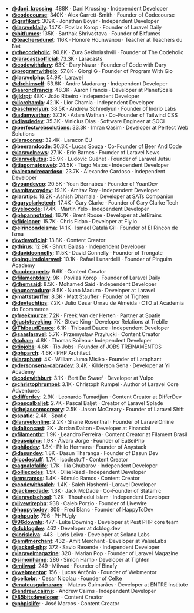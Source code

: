 - **[@dani_krossing](https://www.youtube.com/@dani_krossing)**: 488K ‧ Dani Krossing ‧ Independent Developer
- **[@codecourse](https://www.youtube.com/@codecourse)**: 340K ‧ Alex Garrett-Smith ‧ Founder of Codecourse
- **[@grafikart](https://www.youtube.com/@grafikart)**: 309K ‧ Jonathan Boyer ‧ Independent Developer
- **[@laraveldaily](https://www.youtube.com/@laraveldaily)**: 147K ‧ Povilas Korop ‧ Founder of Laravel Daily
- **[@bitfumes](https://www.youtube.com/@bitfumes)**: 135K ‧ Sarthak Shrivastava ‧ Founder of Bitfumes
- **[@teachersdunet](https://www.youtube.com/@teachersdunet)**: 116K ‧ Honoré Hounwanou ‧ Teacher at Teachers du Net
- **[@thecodeholic](https://www.youtube.com/@thecodeholic)**: 90.8K ‧ Zura Sekhniashvili ‧ Founder of The Codeholic
- **[@laracastsofficial](https://www.youtube.com/@laracastsofficial)**: 73.3K ‧ Laracasts
- **[@codewithdary](https://www.youtube.com/@codewithdary)**: 63K ‧ Dary Nazar ‧ Founder of Code with Dary
- **[@programwithgio](https://www.youtube.com/@programwithgio)**: 57.8K ‧ Giorgi G ‧ Founder of Program With Gio
- **[@laravelphp](https://www.youtube.com/@laravelphp)**: 54.9K ‧ Laravel
- **[@drehimself](https://www.youtube.com/@drehimself)**: 53.6K ‧ Andre Madarang ‧ Independent Developer
- **[@aarondfrancis](https://www.youtube.com/@aarondfrancis)**: 48.3K ‧ Aaron Francis ‧ Developer at PlanetScale
- **[@jldrpt](https://www.youtube.com/@jldrpt)**: 48K ‧ João Ribeiro ‧ Independent Developer
- **[@liorchamla](https://www.youtube.com/@liorchamla)**: 42.1K ‧ Lior Chamla ‧ Independent Developer
- **[@aschmelyun](https://www.youtube.com/@aschmelyun)**: 38.5K ‧ Andrew Schmelyun ‧ Founder of Indrio Labs
- **[@adamwathan](https://www.youtube.com/@adamwathan)**: 37.3K ‧ Adam Wathan ‧ Co-Founder of Tailwind CSS
- **[@diasdedev](https://www.youtube.com/@diasdedev)**: 35.3K ‧ Vinicius Dias ‧ Software Engineer at SOCi
- **[@perfectwebsolutions](https://www.youtube.com/@perfectwebsolutions)**: 33.3K ‧ Imran Qasim ‧ Developer at Perfect Web Solutions
- **[@laraconeu](https://www.youtube.com/@laraconeu)**: 32.4K ‧ Laracon EU
- **[@beerandcode](https://www.youtube.com/@beerandcode)**: 30.3K ‧ Lucas Souza ‧ Co-Founder of Beer And Code
- **[@laravelnews](https://www.youtube.com/@laravelnews)**: 27.1K ‧ Eric Barnes ‧ Founder of Laravel News
- **[@laraveljutsu](https://www.youtube.com/@laraveljutsu)**: 25.9K ‧ Ludovic Guénet ‧ Founder of Laravel Jutsu
- **[@tiagomatosweb](https://www.youtube.com/@tiagomatosweb)**: 24.5K ‧ Tiago Matos ‧ Independent Developer
- **[@alexandrecardoso](https://www.youtube.com/@alexandrecardoso)**: 23.7K ‧ Alexandre Cardoso ‧ Independent Developer
- **[@yoandevco](https://www.youtube.com/@yoandevco)**: 20.5K ‧ Yoan Bernabeu ‧ Founder of YoanDev
- **[@amitavroydev](https://www.youtube.com/@amitavroydev)**: 19.1K ‧ Amitav Roy ‧ Independent Developer
- **[@laratips](https://www.youtube.com/@laratips)**: 18.2K ‧ Ashish Dhamala ‧ Developer at SATs Companion
- **[@garyclarketech](https://www.youtube.com/@garyclarketech)**: 17.4K ‧ Gary Clarke ‧ Founder of Gary Clarke Tech
- **[@yelocode](https://www.youtube.com/@yelocode)**: 17.4K ‧ Martin Yelo ‧ Independent Developer
- **[@phpannotated](https://www.youtube.com/@phpannotated)**: 16.7K ‧ Brent Roose ‧ Developer at JetBrains
- **[@fideloper](https://www.youtube.com/@fideloper)**: 15.7K ‧ Chris Fidao ‧ Developer at Fly.io
- **[@elrincondeisma](https://www.youtube.com/@elrincondeisma)**: 14.1K ‧ Ismael Catalá Gil ‧ Founder of El Rincón de Isma
- **[@wdevoficial](https://www.youtube.com/@wdevoficial)**: 13.8K ‧ Content Creator
- **[@thirus](https://www.youtube.com/@thirus)**: 12.9K ‧ Shruti Balasa ‧ Independent Developer
- **[@davidconnelly](https://www.youtube.com/@davidconnelly)**: 11.5K ‧ David Connelly ‧ Founder of Trongate
- **[@pinguimdolaravel](https://www.youtube.com/@pinguimdolaravel)**: 10.1K ‧ Rafael Lunardelli ‧ Founder of Pinguim Academy
- **[@codeexperts](https://www.youtube.com/@codeexperts)**: 9.6K ‧ Content Creator
- **[@filamentdaily](https://www.youtube.com/@filamentdaily)**: 9K ‧ Povilas Korop ‧ Founder of Laravel Daily
- **[@themsaid](https://www.youtube.com/@themsaid)**: 8.5K ‧ Mohamed Said ‧ Independent Developer
- **[@nunomaduro](https://www.youtube.com/@nunomaduro)**: 8.5K ‧ Nuno Maduro ‧ Developer at Laravel
- **[@mattstauffer](https://www.youtube.com/@mattstauffer)**: 8.3K ‧ Matt Stauffer ‧ Founder of Tighten
- **[@devtechtips](https://www.youtube.com/@devtechtips)**: 7.2K ‧ Julio Cesar Urnau de Almeida ‧ CTO at Academia do Ecommerce
- **[@freekmurze](https://www.youtube.com/@freekmurze)**: 7.2K ‧ Freek Van der Herten ‧ Partner at Spatie
- **[@juststeveking](https://www.youtube.com/@juststeveking)**: 7K ‧ Steve King ‧ Developer Relations at Treblle
- **[@ThibaudDauce](https://www.youtube.com/@ThibaudDauce)**: 6.1K ‧ Thibaud Dauce ‧ Independent Developer
- **[@saaslaravel](https://www.youtube.com/@saaslaravel)**: 5.7K ‧ Przemysław Przyłucki ‧ Content Creator
- **[@toham](https://www.youtube.com/@toham)**: 4.8K ‧ Thomas Boileau ‧ Independent Developer
- **[@tiojobs](https://www.youtube.com/@tiojobs)**: 4.6K ‧ Tio Jobs ‧ Founder of JOBS TREINAMENTOS
- **[@phparch](https://www.youtube.com/@phparch)**: 4.6K ‧ PHP Architect
- **[@laraphant](https://www.youtube.com/@laraphant)**: 4K ‧ William Juma Misiko ‧ Founder of Laraphant
- **[@dersonsena-cabradev](https://www.youtube.com/@dersonsena-cabradev)**: 3.4K ‧ Kilderson Sena ‧ Developer at Yii Academy
- **[@codewithburt](https://www.youtube.com/@codewithburt)**: 3.1K ‧ Bert De Swaef ‧ Developer at Vulpo
- **[@christophrumpel](https://www.youtube.com/@christophrumpel)**: 3.1K ‧ Christoph Rumpel ‧ Author of Laravel Core Adventures
- **[@differdev](https://www.youtube.com/@differdev)**: 2.9K ‧ Leonardo Tumadjian ‧ Content Creator at DifferDev
- **[@pascalbaljet](https://www.youtube.com/@pascalbaljet)**: 2.7K ‧ Pascal Baljet ‧ Creator of Laravel Splade
- **[@thejasonmccreary](https://www.youtube.com/@thejasonmccreary)**: 2.5K ‧ Jason McCreary ‧ Founder of Laravel Shift
- **[@spatie](https://www.youtube.com/@spatie)**: 2.4K ‧ Spatie
- **[@laravelonline](https://www.youtube.com/@laravelonline)**: 2.2K ‧ Shane Rosenthal ‧ Founder of LaravelOnline
- **[@daltoncast](https://www.youtube.com/@daltoncast)**: 2K ‧ Jordan Dalton ‧ Developer at Financial
- **[@filamentbr](https://www.youtube.com/@filamentbr)**: 1.9K ‧ Leandro Ferreira ‧ Content Creator at Filament Brasil
- **[@euseiphp](https://www.youtube.com/@euseiphp)**: 1.9K ‧ Álvaro Jorge ‧ Founder of EuSeiPhp
- **[@philodev](https://www.youtube.com/@philodev)**: 1.8K ‧ Philo Hermans ‧ Founder of Anystack
- **[@dasundev](https://www.youtube.com/@dasundev)**: 1.8K ‧ Dasun Tharanga ‧ Founder of Dasun Dev
- **[@icodestuff](https://www.youtube.com/@icodestuff)**: 1.7K ‧ Icodestuff ‧ Content Creator
- **[@agoalofalife](https://www.youtube.com/@agoalofalife)**: 1.7K ‧ Ilia Chubarov ‧ Independent Developer
- **[@olliecodes](https://www.youtube.com/@olliecodes)**: 1.5K ‧ Ollie Read ‧ Independent Developer
- **[@rmsramos](https://www.youtube.com/@rmsramos)**: 1.4K ‧ Rômulo Ramos ‧ Content Creator
- **[@codewithsaleh](https://www.youtube.com/@codewithsaleh)**: 1.4K ‧ Saleh Hashemi ‧ Laravel Developer
- **[@jackmcdade](https://www.youtube.com/@jackmcdade)**: 1.3K ‧ Jack McDade ‧ Co-Founder of Statamic
- **[@laravelschool](https://www.youtube.com/@laravelschool)**: 1.2K ‧ Thouhedul Islam ‧ Independent Developer
- **[@livewirephp](https://www.youtube.com/@livewirephp)**: 938 ‧ Caleb Porzio ‧ Founder of Livewire
- **[@happytodev](https://www.youtube.com/@happytodev)**: 809 ‧ Fred Blanc ‧ Founder of HappyToDev
- **[@phpugly](https://www.youtube.com/@phpugly)**: 796 ‧ PHPUgly
- **[@96downlu](https://www.youtube.com/@96downlu)**: 477 ‧ Luke Downing ‧ Developer at Pest PHP core team
- **[@dcblogdev](https://www.youtube.com/@dcblogdev)**: 462 ‧ Developer at dcblog.dev
- **[@lorisleiva](https://www.youtube.com/@lorisleiva)**: 443 ‧ Loris Leiva ‧ Developer at Solana Labs
- **[@amitmerchant](https://www.youtube.com/@amitmerchant)**: 432 ‧ Amit Merchant ‧ Developer at ValueLabs
- **[@jacked-php](https://www.youtube.com/@jacked-php)**: 372 ‧ Savio Resende ‧ Independent Developer
- **[@laravelmagazine](https://www.youtube.com/@laravelmagazine)**: 320 ‧ Marian Pop ‧ Founder of Laravel Magazine
- **[@simonhamp](https://www.youtube.com/@simonhamp)**: 286 ‧ Simon Hamp ‧ Developer at Tighten
- **[@milwad](https://www.youtube.com/@milwad)**: 249 ‧ Milwad ‧ Founder of Binafy
- **[@webmentor](https://www.youtube.com/@webmentor)**: 156 ‧ Lucas Antônio ‧ Founder of Webmentor
- **[@celkebr](https://www.youtube.com/@celkebr)**:  ‧ Cesar Nicolau ‧ Founder of Celke
- **[@mateusguimaraes](https://www.youtube.com/@mateusguimaraes)**:  ‧ Mateus Guimarães ‧ Developer at ENTRE Institute
- **[@andrew.cairns](https://www.youtube.com/@andrew.cairns)**:  ‧ Andrew Cairns ‧ Independent Developer
- **[@85bitsdeveloper](https://www.youtube.com/@85bitsdeveloper)**:  ‧ Content Creator
- **[@phpislife](https://www.youtube.com/@phpislife)**:  ‧ José Marcos ‧ Content Creator
